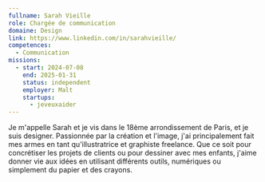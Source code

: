 ```yaml
---
fullname: Sarah Vieille
role: Chargée de communication
domaine: Design
link: https://www.linkedin.com/in/sarahvieille/
competences:
  - Communication
missions:
  - start: 2024-07-08
    end: 2025-01-31
    status: independent
    employer: Malt
    startups:
      - jeveuxaider
---
```

Je m'appelle Sarah et je vis dans le 18ème arrondissement de Paris, et je suis designer.
Passionnée par la création et l'image, j'ai principalement fait mes armes en tant qu'illustratrice et graphiste freelance. Que ce soit pour concrétiser les projets de clients ou pour dessiner avec mes enfants, j'aime donner vie aux idées en utilisant différents outils, numériques ou simplement du papier et des crayons.